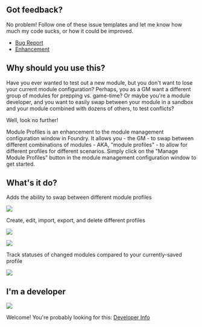 ## Got feedback?

No problem! Follow one of these issue templates and let me know how much my code sucks, or how it could be improved.

- [Bug Report](https://github.com/NateHawk85/module-profiles/blob/master/misc/issue_templates/bug.md)
- [Enhancement](https://github.com/NateHawk85/module-profiles/blob/master/misc/issue_templates/enhancement.md)

## Why should you use this?

Have you ever wanted to test out a new module, but you don't want to lose your current module configuration? Perhaps, you as a GM want a different group of 
modules for prepping vs. game-time? Or maybe you're a module developer, and you want to easily swap between your module in a sandbox and your module combined 
with dozens of others, to test conflicts?

Well, look no further!

Module Profiles is an enhancement to the module management configuration window in Foundry. It allows you - the GM - to swap between different
combinations of modules - AKA, "module profiles" - to allow for different profiles for different scenarios. Simply click on the "Manage Module Profiles"
button in the module management configuration window to get started.

## What's it do?

Adds the ability to swap between different module profiles

![](https://github.com/NateHawk85/module-profiles/blob/master/misc/media/module-management.png)

Create, edit, import, export, and delete different profiles

![](https://github.com/NateHawk85/module-profiles/blob/master/misc/media/create-new.png)

![](https://github.com/NateHawk85/module-profiles/blob/master/misc/media/import-export.png)

Track statuses of changed modules compared to your currently-saved profile

![](https://github.com/NateHawk85/module-profiles/blob/master/misc/media/changes.png)

## I'm a developer

![](https://giphy.com/gifs/3zpHYzhLV3ZzW)

Welcome! You're probably looking for this: [Developer Info](https://github.com/NateHawk85/module-profiles/blob/master/developer-info.md)